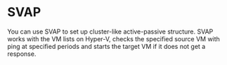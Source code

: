 # SVAP

You can use SVAP to set up cluster-like active-passive structure. SVAP works with the VM lists on Hyper-V, checks the specified source VM with ping at specified periods and starts the target VM if it does not get a response.
